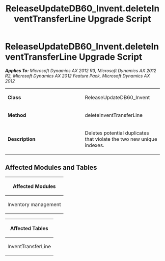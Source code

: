 ﻿---
title: ReleaseUpdateDB60_Invent.deleteInventTransferLine Upgrade Script
TOCTitle: ReleaseUpdateDB60_Invent.deleteInventTransferLine Upgrade Script
ms:assetid: 17a36955-f767-da29-ddde-20ba64622329
ms:mtpsurl: https://msdn.microsoft.com/en-us/library/JJ718584(v=AX.60)
ms:contentKeyID: 49706868
ms.date: 05/18/2015
mtps_version: v=AX.60
---

# ReleaseUpdateDB60\_Invent.deleteInventTransferLine Upgrade Script 


_**Applies To:** Microsoft Dynamics AX 2012 R3, Microsoft Dynamics AX 2012 R2, Microsoft Dynamics AX 2012 Feature Pack, Microsoft Dynamics AX 2012_

<table>
<colgroup>
<col style="width: 50%" />
<col style="width: 50%" />
</colgroup>
<tbody>
<tr class="odd">
<td><p><strong>Class</strong></p></td>
<td><p>ReleaseUpdateDB60_Invent</p></td>
</tr>
<tr class="even">
<td><p><strong>Method</strong></p></td>
<td><p>deleteInventTransferLine</p></td>
</tr>
<tr class="odd">
<td><p><strong>Description</strong></p></td>
<td><p>Deletes potential duplicates that violate the two new unique indexes.</p></td>
</tr>
</tbody>
</table>


## Affected Modules and Tables

<table>
<colgroup>
<col style="width: 100%" />
</colgroup>
<thead>
<tr class="header">
<th><p>Affected Modules</p></th>
</tr>
</thead>
<tbody>
<tr class="odd">
<td><p>Inventory management</p></td>
</tr>
</tbody>
</table>


<table>
<colgroup>
<col style="width: 100%" />
</colgroup>
<thead>
<tr class="header">
<th><p>Affected Tables</p></th>
</tr>
</thead>
<tbody>
<tr class="odd">
<td><p>InventTransferLine</p></td>
</tr>
</tbody>
</table>

  


